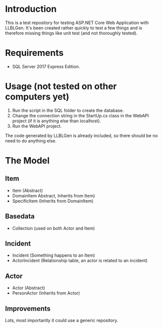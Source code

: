 # Introduction
This is a test repository for testing ASP.NET Core Web Application with LLBLGen. It's been created rather quickly to test a few things and is therefore missing things like unit test (and not thoroughly tested).

# Requirements
- SQL Server 2017 Express Edition.

# Usage (not tested on other computers yet)
1. Run the script in the SQL folder to create the database.
2. Change the connection string in the StartUp.cs class in the WebAPI project (if it is anything else than localhost).
3. Run the WebAPI project.

The code generated by LLBLGen is already included, so there should be no need to do anything else.

# The Model
## Item
- Item (Abstract)
- DomainItem Abstract, Inherits from Item)
- SpecificItem (Inherits from DomainItem)

## Basedata
- Collection (used on both Actor and Item)

## Incident
- Incident (Something happens to an Item)
- ActorIncident (Relationship table, an actor is related to an incident)

## Actor
- Actor (Abstract)
- PersonActor (Inherits from Actor)

## Improvements
Lots, most importantly it could use a generic repository.